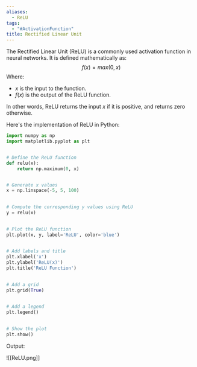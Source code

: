```yaml
---
aliases:
  - ReLU
tags:
  - "#ActivationFunction"
title: Rectified Linear Unit
---
```

The Rectified Linear Unit (ReLU) is a commonly used activation function in neural networks. It is defined mathematically as:
$$
f(x) = max(0, x)
$$
Where:
- $x$ is the input to the function.
- $f(x)$ is the output of the ReLU function.

In other words, ReLU returns the input $x$ if it is positive, and returns zero otherwise.

Here's the implementation of ReLU in Python:

```python
import numpy as np
import matplotlib.pyplot as plt  


# Define the ReLU function
def relu(x):
    return np.maximum(0, x)


# Generate x values
x = np.linspace(-5, 5, 100)
  

# Compute the corresponding y values using ReLU
y = relu(x)
  

# Plot the ReLU function
plt.plot(x, y, label='ReLU', color='blue')
  

# Add labels and title
plt.xlabel('x')
plt.ylabel('ReLU(x)')
plt.title('ReLU Function')

  
# Add a grid
plt.grid(True)
  

# Add a legend
plt.legend()
  

# Show the plot
plt.show()
```

Output:


![[ReLU.png]]